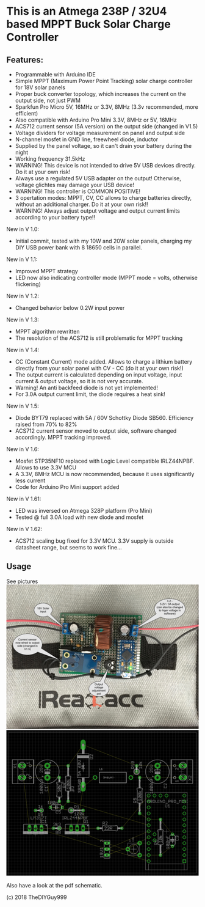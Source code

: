 # This is an Atmega 238P / 32U4 based MPPT Buck Solar Charge Controller
## Features:
- Programmable with Arduino IDE
- Simple MPPT (Maximum Power Point Tracking) solar charge controller for 18V solar panels
- Proper buck converter topology, which increases the current on the output side, not just PWM
- Sparkfun Pro Micro 5V, 16MHz or 3.3V, 8MHz (3.3v recommended, more efficient)
- Also compatible with Arduino Pro Mini 3.3V, 8MHz or 5V, 16MHz
- ACS712 current sensor (5A version) on the output side (changed in V1.5)
- Voltage dividers for voltage measurement on panel and output side
- N-channel mosfet in GND line, freewheel diode, inductor
- Supplied by the panel voltage, so it can't drain your battery during the night
- Working frequency 31.5kHz
- WARNING! This device is not intended to drive 5V USB devices directly. Do it at your own risk!
- Always use a regulated 5V USB adapter on the output! Otherwise, voltage glichtes may damage your USB device!
- WARNING! This controller is COMMON POSITIVE!
- 3 opertation modes: MPPT, CV, CC allows to charge batteries directly, without an additional charger. Do it at your own risk!!
- WARNING! Always adjust output voltage and output current limits according to your battery type!!


New in V 1.0:
- Initial commit, tested with my 10W and 20W solar panels, charging my DIY USB power bank with 8 18650 cells in parallel.

New in V 1.1:
- Improved MPPT strategy
- LED now also indicating controller mode (MPPT mode = volts, otherwise flickering)

New in V 1.2:
- Changed behavior below 0.2W input power

New in V 1.3:
- MPPT algorithm rewritten
- The resolution of the ACS712 is still problematic for MPPT tracking

New in V 1.4:
- CC (Constant Current) mode added. Allows to charge a lithium battery directly from your solar panel with CV - CC (do it at your own risk!)
- The output current is calculated depending on input voltage, input current & output voltage, so it is not very accurate.
- Warning! An anti backfeed diode is not yet implemented!
- For 3.0A output current limit, the diode requires a heat sink!

New in V 1.5:
- Diode BYT79 replaced with 5A / 60V Schottky Diode SB560. Efficiency raised from 70% to 82%
- ACS712 current sensor moved to output side, software changed accordingly. MPPT tracking improved.

New in V 1.6:
- Mosfet STP35NF10 replaced with Logic Level compatible IRLZ44NPBF. Allows to use 3.3V MCU
- A 3.3V, 8MHz MCU is now recommended, because it uses significantly less current
- Code for Arduino Pro Mini support added

New in V 1.61:
- LED was inversed on Atmega 328P platform (Pro Mini)
- Tested @ full 3.0A load with new diode and mosfet

New in V 1.62:
- ACS712 scaling bug fixed for 3.3V MCU. 3.3V supply is outside datasheet range, but seems to work fine...

## Usage

See pictures
![](https://github.com/TheDIYGuy999/MPPT_Buck_Converter_ACS712/blob/master/1.jpg)
![](https://github.com/TheDIYGuy999/MPPT_Buck_Converter_ACS712/blob/master/Board.png)

Also have a look at the pdf schematic.

(c) 2018 TheDIYGuy999
